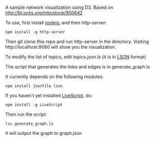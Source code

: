 A sample network visualization using D3. Based on http://bl.ocks.org/mbostock/950642

To use, first install [nodejs](http://nodejs.org/), and then http-server:

    npm install -g http-server

Then git clone this repo and run http-server in the directory. Visiting http://localhost:8080 will show you the visualization.

To modify the list of topics, edit topics.json.ls (it is in [LSON](https://github.com/gkovacs/lson) format)

The script that generates the links and edges is in generate_graph.ls

It currently depends on the following modules:

    npm install jsonfile lson

If you haven't yet installed [LiveScript](http://livescript.net/), do:

    npm install -g LiveScript

Then run the script:

    lsc generate_graph.ls

It will output the graph to graph.json
